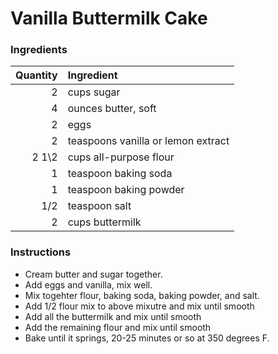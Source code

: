 # Vanilla Buttermilk Cake
### Ingredients
|Quantity|Ingredient|
----------:|:-------
|2|cups sugar|
|4|ounces butter, soft|
|2|eggs|
|2|teaspoons vanilla or lemon extract|
|2 1\2|cups all-purpose flour|
|1|teaspoon baking soda|
|1|teaspoon baking powder|
|1/2|teaspoon salt|
|2|cups buttermilk|

### Instructions

* Cream butter and sugar together.
* Add eggs and vanilla, mix well.
* Mix togehter flour, baking soda, baking powder, and salt.
* Add 1/2 flour mix to above mixutre and mix until smooth
* Add all the buttermilk and mix until smooth
* Add the remaining flour and mix until smooth
* Bake until it springs, 20-25 minutes or so at 350 degrees F.

